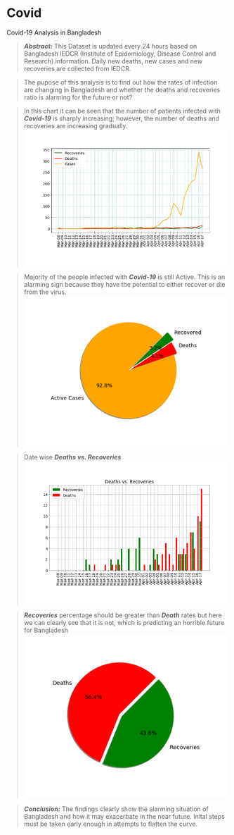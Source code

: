 # Covid
Covid-19 Analysis in Bangladesh
  
>***Abstract:*** This Dataset is updated every 24 hours based on Bangladesh IEDCR (Institute of Epidemiology, Disease Control and Research) information.
>Daily new deaths, new cases and new recoveries are collected from IEDCR.

>The pupose of this analysis is to find out how the rates of infection are changing in Bangladesh and whether the deaths and recoveries ratio is alarming for the future or not? 


>In this chart it can be seen that the number of patients infected with ***Covid-19*** is sharply increasing; however, the number of deaths and recoveries are increasing gradually.
><br/><img src="chart1.png"/>

>Majority of the people infected with ***Covid-19*** is still Active. This is an alarming sign because they have the potential to either recover or die from the virus. 
><br/><img src="piechart1.png"/>

>Date wise ***Deaths vs. Recoveries*** 
><img src="chart2.png"/>

>***Recoveries*** percentage should be greater than ***Death*** rates but here we can clearly see that it is not, which is predicting an horrible future for Bangladesh 
><br/><img src="piechart2.png"/>

>***Conclusion:*** The findings clearly show the alarming situation of Bangladesh and how it may exacerbate in the near future. Inital steps must be taken early enough in attempts to flatten the curve.  
